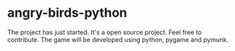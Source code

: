 angry-birds-python
==================
The project has just started. It's a open source project. Feel free to contribute. The game will be developed using python, pygame and pymunk.
